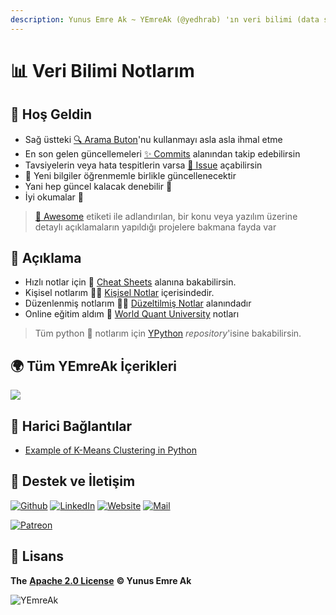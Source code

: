 ```yaml
---
description: Yunus Emre Ak ~ YEmreAk (@yedhrab) 'ın veri bilimi (data science) notları
---
```


# 📊 Veri Bilimi Notlarım

## 🗽 Hoş Geldin

* Sağ üstteki [🔍 Arama Buton](https://ds.yemreak.com/?q=)'nu kullanmayı asla asla ihmal etme
* En son gelen güncellemeleri [✨ Commits](https://github.com/yedhrab/YDataScience/commits/master) alanından takip edebilirsin
* Tavsiyelerin veya hata tespitlerin varsa [🦋 Issue](https://github.com/yedhrab/YDataScience/issues) açabilirsin
* 🌊 Yeni bilgiler öğrenmemle birlikle güncellenecektir
* Yani hep güncel kalacak denebilir 🚀
* İyi okumalar 👻

> [🚀 Awesome](https://github.com/yedhrab/YDataScience/tree/6cbb4b948c1f7f978f3afeadfcc35357d2e05dd5/0%20-%20Faydalı%20Kaynaklar/Awesome/README.md) etiketi ile adlandırılan, bir konu veya yazılım üzerine detaylı açıklamaların yapıldığı projelere bakmana fayda var

## 🗼 Açıklama

* Hızlı notlar için 🤸‍ [Cheat Sheets](cheat-sheets.md) alanına bakabilirsin.
* Kişisel notlarım 👨‍🏫 [Kişisel Notlar](kisisel-notlar/) içerisindedir.
* Düzenlenmiş notlarım 👨‍🔧 [Düzeltilmiş Notlar](duezeltilmis-notlar/) alanındadır
* Online eğitim aldım 🏫 [World Quant University](wqu-data-science/) notları

> Tüm python 🐍 notlarım için [YPython](https://github.com/yedhrab/YPython) _repository_'isine bakabilirsin.

## 🌍 Tüm YEmreAk İçerikleri

![](https://drive.google.com/uc?id=1LZoJzZyY_uYbl3zCxk6ZtZPaDiMHglMv)

## 🔗 Harici Bağlantılar

* [Example of K-Means Clustering in Python](https://datatofish.com/k-means-clustering-python/)

## 💖 Destek ve İletişim

​[​![Github](https://drive.google.com/uc?id=1PzkuWOoBNMg0uOMmqwHtVoYt0WCqi-O5)​](https://github.com/yedhrab) [​![LinkedIn](https://drive.google.com/uc?id=1hvdil0ZHVEzekQ4AYELdnPOqzunKpnzJ)​](https://www.linkedin.com/in/yemreak/) [​![Website](https://drive.google.com/uc?id=1wR8Ph0FBs36ZJl0Ud-HkS0LZ9b66JBqJ)​](https://yemreak.com/) [​![Mail](https://drive.google.com/uc?id=142rP0hbrnY8T9kj_84_r7WxPG1hzWEcN)​](mailto::yedhrab@gmail.com?subject=YDataScience%20%7C%20Github)​

​[​![Patreon](https://drive.google.com/uc?id=11YmCRmySX7v7QDFS62ST2JZuE70RFjDG)](https://www.patreon.com/yemreak/)

## 🔏 Lisans

**The** [**Apache 2.0 License**](https://choosealicense.com/licenses/apache-2.0/) **©️ Yunus Emre Ak**

![YEmreAk](https://drive.google.com/uc?id=1Wd_YLVOkAhXPVqFMx_aZyFvyTy_88H-Z)

